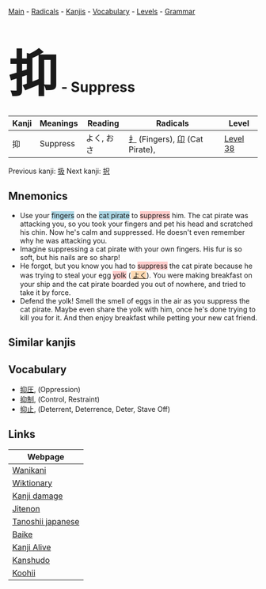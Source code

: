 <style> bigfont {font-size: 100px}</style>
[Main](../index.md) -
[Radicals](../radicals.md) -
[Kanjis](../kanjis.md) -
[Vocabulary](../vocabulary.md) -
[Levels](../levels.md) -
[Grammar](../grammar.md)
# <bigfont> 抑</bigfont> - Suppress 

| Kanji | Meanings | Reading | Radicals | Level |
| --- | --- | --- | --- | --- |
| 抑 | Suppress | よく, おさ | [扌](../radicals/扌.md) (Fingers), [卬](../radicals/卬.md) (Cat Pirate),  | [Level 38](../levels/wk_level38.md) |

Previous kanji: [扱](扱.md) Next kanji: [択](択.md) 

## Mnemonics
 * Use your <span style="background-color:#ADD8E6"> fingers</span> on the <span style="background-color:#ADD8E6"> cat pirate</span> to <span style="background-color:#ffcccb"> suppress</span> him. The cat pirate was attacking you, so you took your fingers and pet his head and scratched his chin. Now he's calm and suppressed. He doesn't even remember why he was attacking you.
* Imagine suppressing a cat pirate with your own fingers. His fur is so soft, but his nails are so sharp!
* He forgot, but you know you had to <span style="background-color:#ffcccb"> suppress</span> the cat pirate because he was trying to steal your egg <span style="background-color:#ffcccb"> yolk</span> (<span style="background-color:#fed8b1"> [よく](https://jisho.org/search/よく)</span>). You were making breakfast on your ship and the cat pirate boarded you out of nowhere, and tried to take it by force.
* Defend the yolk! Smell the smell of eggs in the air as you suppress the cat pirate. Maybe even share the yolk with him, once he's done trying to kill you for it. And then enjoy breakfast while petting your new cat friend.


## Similar kanjis
 


## Vocabulary
 * [抑圧](../vocabulary/抑.md), (Oppression)
* [抑制](../vocabulary/抑.md), (Control, Restraint)
* [抑止](../vocabulary/抑.md), (Deterrent, Deterrence, Deter, Stave Off)



## Links 

| Webpage |
| --- |
| [Wanikani          ](https://www.wanikani.com/kanji/抑) |
| [Wiktionary        ](https://en.wiktionary.org/wiki/抑) |
| [Kanji damage      ](http://www.kanjidamage.com/kanji/search?utf8=✓&q=抑) |
| [Jitenon           ](https://jitenon.com/kanji/抑) |
| [Tanoshii japanese ](https://www.tanoshiijapanese.com/dictionary/kanji.cfm?k=抑) |
| [Baike             ](https://baike.baidu.com/item/抑) |
| [Kanji Alive       ](https://app.kanjialive.com/抑) |
| [Kanshudo          ](https://www.kanshudo.com/searchmn?q=抑) |
| [Koohii            ](https://kanji.koohii.com/study/kanji/抑) |
